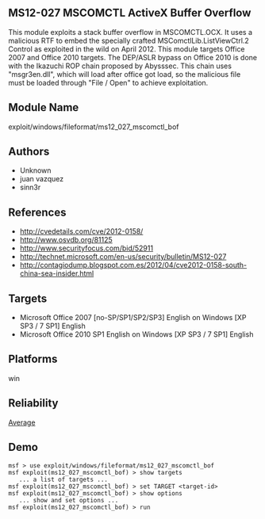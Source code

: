 ## MS12-027 MSCOMCTL ActiveX Buffer Overflow

This module exploits a stack buffer overflow in 
MSCOMCTL.OCX. It uses a malicious RTF to embed the specially 
crafted MSComctlLib.ListViewCtrl.2 Control as exploited in 
the wild on April 2012. This module targets Office 2007 and 
Office 2010 targets. The DEP/ASLR bypass on Office 2010 is 
done with the Ikazuchi ROP chain proposed by Abysssec. This 
chain uses "msgr3en.dll", which will load after office got 
load, so the malicious file must be loaded through "File / 
Open" to achieve exploitation.


## Module Name
exploit/windows/fileformat/ms12_027_mscomctl_bof

## Authors
* Unknown
* juan vazquez
* sinn3r


## References
* http://cvedetails.com/cve/2012-0158/
* http://www.osvdb.org/81125
* http://www.securityfocus.com/bid/52911
* http://technet.microsoft.com/en-us/security/bulletin/MS12-027
* http://contagiodump.blogspot.com.es/2012/04/cve2012-0158-south-china-sea-insider.html



## Targets
* Microsoft Office 2007 [no-SP/SP1/SP2/SP3] English on Windows [XP SP3 / 7 SP1] English
* Microsoft Office 2010 SP1 English on Windows [XP SP3 / 7 SP1] English


## Platforms
win

## Reliability
[Average](https://github.com/rapid7/metasploit-framework/wiki/Exploit-Ranking)

## Demo

```
msf > use exploit/windows/fileformat/ms12_027_mscomctl_bof
msf exploit(ms12_027_mscomctl_bof) > show targets
   ... a list of targets ...
msf exploit(ms12_027_mscomctl_bof) > set TARGET <target-id>
msf exploit(ms12_027_mscomctl_bof) > show options
   ... show and set options ...
msf exploit(ms12_027_mscomctl_bof) > run
```
    
    
